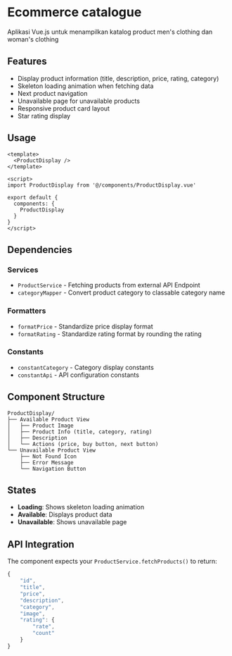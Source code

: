 # Ecommerce catalogue

Aplikasi Vue.js untuk menampilkan katalog product men's clothing dan woman's clothing

## Features

- Display product information (title, description, price, rating, category)
- Skeleton loading animation when fetching data
- Next product navigation
- Unavailable page for unavailable products
- Responsive product card layout
- Star rating display

## Usage

```vue
<template>
  <ProductDisplay />
</template>

<script>
import ProductDisplay from '@/components/ProductDisplay.vue'

export default {
  components: {
    ProductDisplay
  }
}
</script>
```

## Dependencies

### Services
- `ProductService` - Fetching products from external API Endpoint
- `categoryMapper` - Convert product category to classable category name

### Formatters
- `formatPrice` - Standardize price display format
- `formatRating` - Standardize rating format by rounding the rating

### Constants
- `constantCategory` - Category display constants
- `constantApi` - API configuration constants

## Component Structure

```
ProductDisplay/
├── Available Product View
│   ├── Product Image
│   ├── Product Info (title, category, rating)
│   ├── Description
│   └── Actions (price, buy button, next button)
└── Unavailable Product View
    ├── Not Found Icon
    ├── Error Message
    └── Navigation Button
```

## States

- **Loading**: Shows skeleton loading animation
- **Available**: Displays product data
- **Unavailable**: Shows unavailable page

## API Integration

The component expects your `ProductService.fetchProducts()` to return:

```javascript
{
    "id",
    "title",
    "price",
    "description",
    "category",
    "image",
    "rating": {
        "rate",
        "count"
    }
}
```